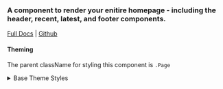 ### A component to render your enitire homepage - including the header, recent, latest, and footer components.

[Full Docs](https://laughing-train-834032fc.pages.github.io/?path=/docs/components-page) | [Github](https://github.com/pinpt/react/tree/master/src/components/Page)

#### Theming

The parent className for styling this component is `.Page`

<details>
	<summary>Base Theme Styles</summary>

```css
.Page {
	display: flex;
	flex-direction: column;
}
```

</details>

